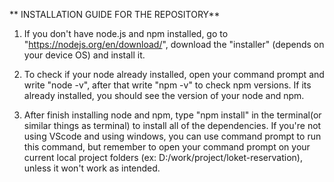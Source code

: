 ** INSTALLATION GUIDE FOR THE REPOSITORY**
1. If you don't have node.js and npm installed, go to "https://nodejs.org/en/download/", download the "installer" (depends on your device OS) and install it.

2. To check if your node already installed, open your command prompt and write "node -v", after that write "npm -v" to check npm versions. If its already installed, you should see the version of your node and npm.

3. After finish installing node and npm, type "npm install" in the terminal(or similar things as terminal) to install all of the dependencies. If you're not using VScode and using windows, you can use command prompt to run this command, but remember to open your command prompt on your current local project folders (ex: D:/work/project/loket-reservation), unless it won't work as intended.
